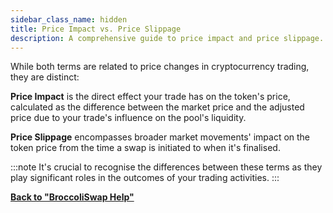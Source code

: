 ```yaml
---
sidebar_class_name: hidden
title: Price Impact vs. Price Slippage
description: A comprehensive guide to price impact and price slippage.
---
```


While both terms are related to price changes in cryptocurrency trading, they are distinct:

**Price Impact** is the direct effect your trade has on the token's price, calculated as the difference between the market price and the adjusted price due to your trade's influence on the pool's liquidity.

**Price Slippage** encompasses broader market movements' impact on the token price from the time a swap is initiated to when it's finalised.

:::note
It's crucial to recognise the differences between these terms as they play significant roles in the outcomes of your trading activities.
:::


**[Back to "BroccoliSwap Help"](/docs/090-Help-Centre/020-Broccoliswap/001-Index.md)**

